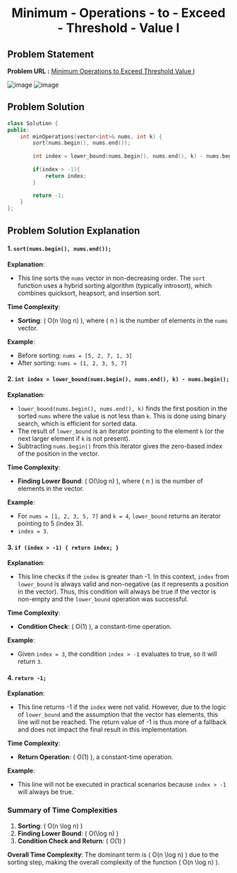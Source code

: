 <h1 align='center'>Minimum - Operations - to - Exceed - Threshold - Value I</h1>

## Problem Statement

**Problem URL :** [Minimum Operations to Exceed Threshold Value I](https://leetcode.com/problems/minimum-operations-to-exceed-threshold-value-i/)

![image](https://github.com/user-attachments/assets/2dd7289c-b406-4580-aa27-e58da2da3f4b)
![image](https://github.com/user-attachments/assets/97f6aefe-4196-4f65-bdc0-01a283423634)

## Problem Solution
```cpp
class Solution {
public:
    int minOperations(vector<int>& nums, int k) {
        sort(nums.begin(), nums.end());
        
        int index = lower_bound(nums.begin(), nums.end(), k) - nums.begin();
        
        if(index > -1){
            return index;
        }

        return -1;
    }
};
```

## Problem Solution Explanation

#### 1. `sort(nums.begin(), nums.end());`

**Explanation**: 
- This line sorts the `nums` vector in non-decreasing order. The `sort` function uses a hybrid sorting algorithm (typically introsort), which combines quicksort, heapsort, and insertion sort.
  
**Time Complexity**: 
- **Sorting**: \( O(n \log n) \), where \( n \) is the number of elements in the `nums` vector.

**Example**:
- Before sorting: `nums = [5, 2, 7, 1, 3]`
- After sorting: `nums = [1, 2, 3, 5, 7]`

#### 2. `int index = lower_bound(nums.begin(), nums.end(), k) - nums.begin();`

**Explanation**:
- `lower_bound(nums.begin(), nums.end(), k)` finds the first position in the sorted `nums` where the value is not less than `k`. This is done using binary search, which is efficient for sorted data.
- The result of `lower_bound` is an iterator pointing to the element `k` (or the next larger element if `k` is not present).
- Subtracting `nums.begin()` from this iterator gives the zero-based index of the position in the vector.

**Time Complexity**:
- **Finding Lower Bound**: \( O(\log n) \), where \( n \) is the number of elements in the vector.

**Example**:
- For `nums = [1, 2, 3, 5, 7]` and `k = 4`, `lower_bound` returns an iterator pointing to 5 (index 3).
- `index = 3`.

#### 3. `if (index > -1) { return index; }`

**Explanation**:
- This line checks if the `index` is greater than -1. In this context, `index` from `lower_bound` is always valid and non-negative (as it represents a position in the vector). Thus, this condition will always be true if the vector is non-empty and the `lower_bound` operation was successful.

**Time Complexity**:
- **Condition Check**: \( O(1) \), a constant-time operation.

**Example**:
- Given `index = 3`, the condition `index > -1` evaluates to true, so it will return `3`.

#### 4. `return -1;`

**Explanation**:
- This line returns -1 if the `index` were not valid. However, due to the logic of `lower_bound` and the assumption that the vector has elements, this line will not be reached. The return value of -1 is thus more of a fallback and does not impact the final result in this implementation.

**Time Complexity**:
- **Return Operation**: \( O(1) \), a constant-time operation.

**Example**:
- This line will not be executed in practical scenarios because `index > -1` will always be true.

### Summary of Time Complexities

1. **Sorting**: \( O(n \log n) \)
2. **Finding Lower Bound**: \( O(\log n) \)
3. **Condition Check and Return**: \( O(1) \)

**Overall Time Complexity**: The dominant term is \( O(n \log n) \) due to the sorting step, making the overall complexity of the function \( O(n \log n) \).
